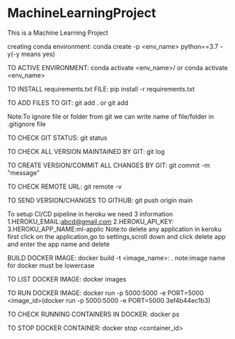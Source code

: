 # MachineLearningProject
This is a Machine Learning Project

creating conda environment:
conda create -p <env_name> python==3.7 -y(-y means yes)

TO ACTIVE ENVIRONMENT:
conda activate <env_name>/ or conda activate <env_name>

TO INSTALL requirements.txt FILE:
pip install -r requirements.txt

TO ADD FILES TO GIT:
git add . or git add <filename>

Note:To ignore file or folder from git we can write name of file/folder in .gitignore file

TO CHECK GIT STATUS:
git status

TO CHECK ALL VERSION MAINTAINED BY GIT:
git log

TO CREATE VERSION/COMMIT ALL CHANGES BY GIT:
git commit -m "message"

TO CHECK REMOTE URL:
git remote -v

TO SEND VERSION/CHANGES TO GITHUB:
git push origin main

To setup CI/CD pipeline in heroku we need 3 information
1.HEROKU_EMAIL:abcd@gmail.com
2.HEROKU_API_KEY:
3.HEROKU_APP_NAME:ml-applic
Note:to delete any application in keroku first click on the application,go to settings,scroll down and click delete app and enter the app name and delete

BUILD DOCKER IMAGE:
docker build -t <image_name>:<tagname> .
note:image name for docker must be lowercase

TO LIST DOCKER IMAGE:
docker images

TO RUN DOCKER IMAGE:
docker run -p 5000:5000 -e PORT=5000 <image_id>(docker run -p 5000:5000 -e PORT=5000 3ef4b44ec1b3)

TO CHECK RUNNING CONTAINERS IN DOCKER:
docker ps

TO STOP DOCKER CONTAINER:
docker stop <container_id>
